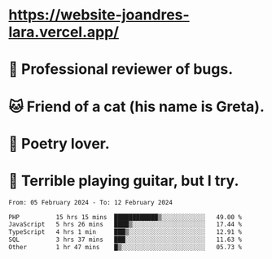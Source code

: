 # https://website-joandres-lara.vercel.app/
# 🐛 Professional reviewer of bugs.
# 🐱 Friend of a cat (his name is Greta).
# 📜 Poetry lover.
# 🎸 Terrible playing guitar, but I try.

<!--START_SECTION:waka-->

```txt
From: 05 February 2024 - To: 12 February 2024

PHP          15 hrs 15 mins  ████████████▒░░░░░░░░░░░░   49.00 %
JavaScript   5 hrs 26 mins   ████▒░░░░░░░░░░░░░░░░░░░░   17.44 %
TypeScript   4 hrs 1 min     ███▒░░░░░░░░░░░░░░░░░░░░░   12.91 %
SQL          3 hrs 37 mins   ███░░░░░░░░░░░░░░░░░░░░░░   11.63 %
Other        1 hr 47 mins    █▒░░░░░░░░░░░░░░░░░░░░░░░   05.73 %
```

<!--END_SECTION:waka-->

